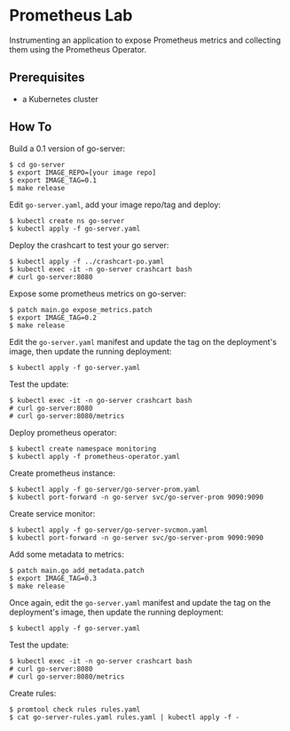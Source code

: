 # Prometheus Lab

Instrumenting an application to expose Prometheus metrics and collecting them using the Prometheus Operator.

## Prerequisites

- a Kubernetes cluster

## How To

Build a 0.1 version of go-server:

    $ cd go-server
    $ export IMAGE_REPO=[your image repo]
    $ export IMAGE_TAG=0.1
    $ make release

Edit `go-server.yaml`, add your image repo/tag and deploy:

    $ kubectl create ns go-server
    $ kubectl apply -f go-server.yaml

Deploy the crashcart to test your go server:

    $ kubectl apply -f ../crashcart-po.yaml
    $ kubectl exec -it -n go-server crashcart bash
    # curl go-server:8080

Expose some prometheus metrics on go-server:

    $ patch main.go expose_metrics.patch
    $ export IMAGE_TAG=0.2
    $ make release

Edit the `go-server.yaml` manifest and update the tag on the deployment's image, then update the running deployment:

    $ kubectl apply -f go-server.yaml

Test the update:

    $ kubectl exec -it -n go-server crashcart bash
    # curl go-server:8080
    # curl go-server:8080/metrics

Deploy prometheus operator:

    $ kubectl create namespace monitoring
    $ kubectl apply -f prometheus-operator.yaml

Create prometheus instance:

    $ kubectl apply -f go-server/go-server-prom.yaml
    $ kubectl port-forward -n go-server svc/go-server-prom 9090:9090

Create service monitor:

    $ kubectl apply -f go-server/go-server-svcmon.yaml
    $ kubectl port-forward -n go-server svc/go-server-prom 9090:9090

Add some metadata to metrics:

    $ patch main.go add_metadata.patch
    $ export IMAGE_TAG=0.3
    $ make release

Once again, edit the `go-server.yaml` manifest and update the tag on the deployment's image, then update the running deployment:

    $ kubectl apply -f go-server.yaml

Test the update:

    $ kubectl exec -it -n go-server crashcart bash
    # curl go-server:8080
    # curl go-server:8080/metrics

Create rules:

    $ promtool check rules rules.yaml
    $ cat go-server-rules.yaml rules.yaml | kubectl apply -f -

